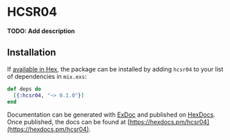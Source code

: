 # HCSR04

**TODO: Add description**

## Installation

If [available in Hex](https://hex.pm/docs/publish), the package can be installed
by adding `hcsr04` to your list of dependencies in `mix.exs`:

```elixir
def deps do
  [{:hcsr04, "~> 0.1.0"}]
end
```

Documentation can be generated with [ExDoc](https://github.com/elixir-lang/ex_doc)
and published on [HexDocs](https://hexdocs.pm). Once published, the docs can
be found at [https://hexdocs.pm/hcsr04](https://hexdocs.pm/hcsr04).

